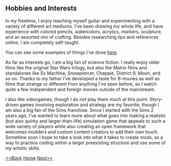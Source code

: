 ## Hobbies and Interests

In my freetime, I enjoy teaching myself guitar and experimenting with a variety of different art mediums. I've been drawing my whole life, and have experience with colored pencils, watercolors, acrylics, markers, sculpture, and an assorted mix of crafting. Besides researching tips and references online, I am completely self-taught.

You can see some examples of things I've done [here](Gallery.md).

As far as interests go, I am a big fan of science fiction. I really enjoy older films like the original Star Wars trilogy, but also the Matrix films and standalones like Ex Machina, Snowpiercer, Chappie, District 9, Moon, and so on. Thanks to my father I've developed a taste for B-movies as well as films that strange or different from anything I've seen before, so I watch quite a few independent and foreign movies outside of the mainstream.

I also like videogames, though I do not play them much at this point. Story-driven games involving exploration and strategy are my favorite, though I am also a big fan of the Sims franchise. Since I started with the Sims 2 years ago, I've wanted to learn more about what goes into making a realistic (but also quirky and larger-than-life) simulation game that appeals to such a wide variety of players while also creating an open framework that welcomes modders and custom content creators to add their own touch. Sometime soon I hope to take a look into what it takes to create mods, as a way to practice coding within a larger preexisting structure and use some of my artistic skills.

[_<<Back_](My_History_With_Coding.md "history with coding") [Home](README.md) [_Next>>_](Gallery.md "gallery")
